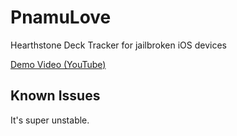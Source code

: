 # PnamuLove

Hearthstone Deck Tracker for jailbroken iOS devices

[Demo Video (YouTube)](https://youtu.be/e6xCTKh4AUs)

## Known Issues

It's super unstable.